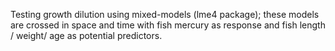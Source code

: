 Testing growth dilution using mixed-models (lme4 package); these models are crossed in space and time with fish mercury as response and fish length / weight/ age as potential predictors.
